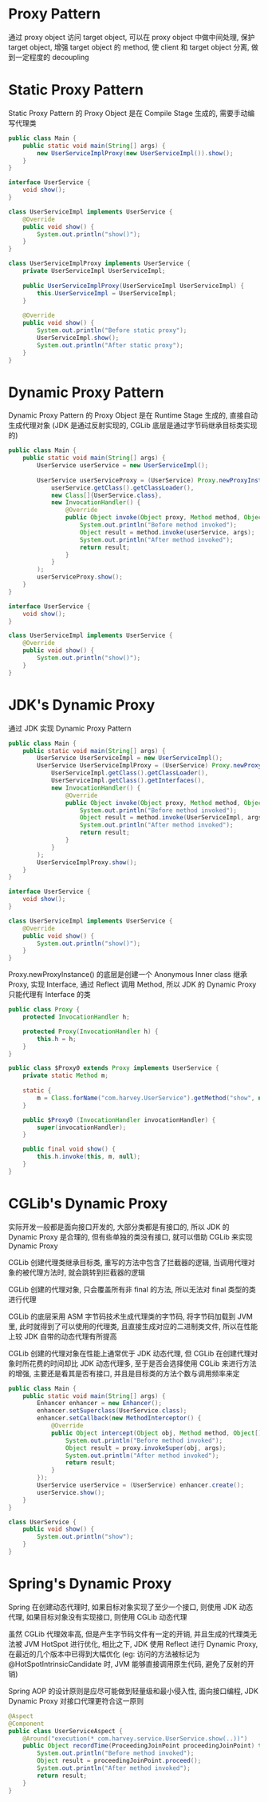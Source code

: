 # Proxy Pattern

通过 proxy object 访问 target object, 可以在 proxy object 中做中间处理, 保护 target object, 增强 target object 的 method, 使 client 和 target object 分离, 做到一定程度的 decoupling

# Static Proxy Pattern

Static Proxy Pattern 的 Proxy Object 是在 Compile Stage 生成的, 需要手动编写代理类

```java
public class Main {
    public static void main(String[] args) {
        new UserServiceImplProxy(new UserServiceImpl()).show();
    }
}

interface UserService {
    void show();
}

class UserServiceImpl implements UserService {
    @Override
    public void show() {
        System.out.println("show()");
    }
}

class UserServiceImplProxy implements UserService {
    private UserServiceImpl UserServiceImpl;
    
    public UserServiceImplProxy(UserServiceImpl UserServiceImpl) {
        this.UserServiceImpl = UserServiceImpl;
    }
    
    @Override
    public void show() {
        System.out.println("Before static proxy");
        UserServiceImpl.show();
        System.out.println("After static proxy");
    }
}
```

# Dynamic Proxy Pattern

Dynamic Proxy Pattern 的 Proxy Object 是在 Runtime Stage 生成的, 直接自动生成代理对象 (JDK 是通过反射实现的, CGLib 底层是通过字节码继承目标类实现的)

```java
public class Main {
    public static void main(String[] args) {
        UserService userService = new UserServiceImpl();
        
        UserService userServiceProxy = (UserService) Proxy.newProxyInstance(
            userService.getClass().getClassLoader(),
            new Class[]{UserService.class},
            new InvocationHandler() {
                @Override
                public Object invoke(Object proxy, Method method, Object[] args) throws Throwable {
                    System.out.println("Before method invoked");
                    Object result = method.invoke(userService, args);
                    System.out.println("After method invoked");
                    return result;
                }
            }
        );
        userServiceProxy.show();
    }
}

interface UserService {
    void show();
}

class UserServiceImpl implements UserService {
    @Override
    public void show() {
        System.out.println("show()");
    }
}
```

# JDK's Dynamic Proxy

通过 JDK 实现 Dynamic Proxy Pattern

```java
public class Main {
    public static void main(String[] args) {
        UserService UserServiceImpl = new UserServiceImpl();
        UserService UserServiceImplProxy = (UserService) Proxy.newProxyInstance(
            UserServiceImpl.getClass().getClassLoader(),
            UserServiceImpl.getClass().getInterfaces(),
            new InvocationHandler() {
                @Override
                public Object invoke(Object proxy, Method method, Object[] args) throws Throwable {
                    System.out.println("Before method invoked");
                    Object result = method.invoke(UserServiceImpl, args);
                    System.out.println("After method invoked");
                    return result;
                }
            }
        );
        UserServiceImplProxy.show();
    }
}

interface UserService {
    void show();
}

class UserServiceImpl implements UserService {
    @Override
    public void show() {
        System.out.println("show()");
    }
}
```

Proxy.newProxyInstance() 的底层是创建一个 Anonymous Inner class 继承 Proxy, 实现 Interface, 通过 Reflect 调用 Method, 所以 JDK 的 Dynamic Proxy 只能代理有 Interface 的类

```java
public class Proxy {
    protected InvocationHandler h;

    protected Proxy(InvocationHandler h) {
        this.h = h;
    }
}

public class $Proxy0 extends Proxy implements UserService {
    private static Method m;
    
    static {
        m = Class.forName("com.harvey.UserService").getMethod("show", new Class[0]);
    }

    public $Proxy0 (InvocationHandler invocationHandler) {
        super(invocationHandler);
    }

    public final void show() {
        this.h.invoke(this, m, null);
    }
}
```

# CGLib's Dynamic Proxy

实际开发一般都是面向接口开发的, 大部分类都是有接口的, 所以 JDK 的 Dynamic Proxy 是合理的, 但有些单独的类没有接口, 就可以借助 CGLib 来实现 Dynamic Proxy

CGLib 创建代理类继承目标类, 重写的方法中包含了拦截器的逻辑, 当调用代理对象的被代理方法时, 就会跳转到拦截器的逻辑

CGLib 创建的代理对象, 只会覆盖所有非 final 的方法, 所以无法对 final 类型的类进行代理

CGLib 的底层采用 ASM 字节码技术生成代理类的字节码, 将字节码加载到 JVM 里, 此时就得到了可以使用的代理类, 且直接生成对应的二进制类文件, 所以在性能上较 JDK 自带的动态代理有所提高

CGLib 创建的代理对象在性能上通常优于 JDK 动态代理, 但 CGLib 在创建代理对象时所花费的时间却比 JDK 动态代理多, 至于是否会选择使用 CGLib 来进行方法的增强, 主要还是看其是否有接口, 并且是目标类的方法个数与调用频率来定

```java
public class Main {
    public static void main(String[] args) {
        Enhancer enhancer = new Enhancer();
        enhancer.setSuperclass(UserService.class);
        enhancer.setCallback(new MethodInterceptor() {
            @Override
            public Object intercept(Object obj, Method method, Object[] args, MethodProxy proxy) throws Throwable {
                System.out.println("Before method invoked");
                Object result = proxy.invokeSuper(obj, args);
                System.out.println("After method invoked");
                return result;
            }
        });
        UserService userService = (UserService) enhancer.create();
        userService.show();
    }
}

class UserService {
    public void show() {
        System.out.println("show");
    }
}
```

# Spring's Dynamic Proxy

Spring 在创建动态代理时, 如果目标对象实现了至少一个接口, 则使用 JDK 动态代理, 如果目标对象没有实现接口, 则使用 CGLib 动态代理

虽然 CGLib 代理效率高, 但是产生字节码文件有一定的开销, 并且生成的代理类无法被 JVM HotSpot 进行优化, 相比之下, JDK 使用 Reflect 进行 Dynamic Proxy, 在最近的几个版本中已得到大幅优化 (eg: 访问的方法被标记为 @HotSpotIntrinsicCandidate 时, JVM 能够直接调用原生代码, 避免了反射的开销)

Spring AOP 的设计原则是应尽可能做到轻量级和最小侵入性, 面向接口编程, JDK Dynamic Proxy 对接口代理更符合这一原则

```java
@Aspect
@Component
public class UserServiceAspect {
    @Around("execution(* com.harvey.service.UserService.show(..))")
    public Object recordTime(ProceedingJoinPoint proceedingJoinPoint) throws Throwable {
        System.out.println("Before method invoked");
        Object result = proceedingJoinPoint.proceed();
        System.out.println("After method invoked");
        return result;
    }
}
```